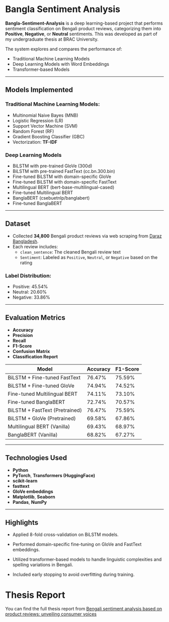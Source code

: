 # Bangla Sentiment Analysis

**Bangla-Sentiment-Analysis** is a deep learning-based project that performs sentiment classification on Bengali product reviews, categorizing them into **Positive**, **Negative**, or **Neutral** sentiments. This was developed as part of my undergraduate thesis at BRAC University.

The system explores and compares the performance of:
- Traditional Machine Learning Models 
- Deep Learning Models with Word Embeddings 
- Transformer-based Models 

---

## Models Implemented

### Traditional Machine Learning Models:
- Multinomial Naive Bayes (MNB)
- Logistic Regression (LR)
- Support Vector Machine (SVM)
- Random Forest (RF)
- Gradient Boosting Classifier (GBC)
- Vectorization: **TF-IDF**

### Deep Learning Models
- BiLSTM with pre-trained GloVe (300d)
- BiLSTM with pre-trained FastText (cc.bn.300.bin)
- Fine-tuned BiLSTM with domain-specific GloVe
- Fine-tuned BiLSTM with domain-specific FastText
- Multilingual BERT (bert-base-multilingual-cased)
- Fine-tuned Multilingual BERT
- BanglaBERT (csebuetnlp/banglabert)
- Fine-tuned BanglaBERT

---

## Dataset

- Collected **34,800** Bengali product reviews via web scraping from [Daraz Bangladesh](https://www.daraz.com.bd/).
- Each review includes:
  - `clean_sentence`: The cleaned Bengali review text
  - `Sentiment`: Labeled as `Positive`, `Neutral`, or `Negative` based on the rating

### Label Distribution:
- Positive: 45.54%
- Neutral: 20.60%
- Negative: 33.86%

---

## Evaluation Metrics

- **Accuracy**
- **Precision**
- **Recall**
- **F1-Score**
- **Confusion Matrix**
- **Classification Report**

| Model                            | Accuracy | F1-Score |
|----------------------------------|----------|----------|
| BiLSTM + Fine-tuned FastText     | 76.47%   | 75.59%   |
| BiLSTM + Fine-tuned GloVe        | 74.94%   | 74.52%   |
| Fine-tuned Multilingual BERT     | 74.11%   | 73.10%   |
| Fine-tuned BanglaBERT            | 72.74%   | 70.57%   |
| BiLSTM + FastText (Pretrained)   | 76.47%   | 75.59%   |
| BiLSTM + GloVe (Pretrained)      | 69.58%   | 67.86%   |
| Multilingual BERT (Vanilla)      | 69.43%   | 68.97%   |
| BanglaBERT (Vanilla)             | 68.82%   | 67.27%   |


---

## Technologies Used

- **Python**
- **PyTorch**, **Transformers (HuggingFace)**
- **scikit-learn**
- **fasttext**
- **GloVe embeddings**
- **Matplotlib**, **Seaborn**
- **Pandas**, **NumPy**

---

## Highlights

- Applied 8-fold cross-validation on BiLSTM models.

- Performed domain-specific fine-tuning on GloVe and FastText embeddings.

- Utilized transformer-based models to handle linguistic complexities and spelling variations in Bengali.

- Included early stopping to avoid overfitting during training.

# Thesis Report

You can find the full thesis report from [Bengali sentiment analysis based on product reviews: unveiling consumer voices](https://dspace.bracu.ac.bd/xmlui/handle/10361/25480)


